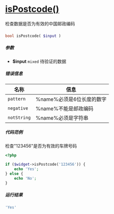 [isPostcode()](http://twinh.github.io/widget/api/isPostcode)
============================================================

检查数据是否为有效的中国邮政编码

### 
```php
bool isPostcode( $input )
```

##### 参数
* **$input** `mixed` 待验证的数据


##### 错误信息
| **名称**              | **信息**                                                       | 
|-----------------------|----------------------------------------------------------------|
| `pattern`             | %name%必须是6位长度的数字                                      |
| `negative`            | %name%不能是邮政编码                                           |
| `notString`           | %name%必须是字符串                                             |


##### 代码范例
检查"123456"是否为有效的车牌号码
```php
<?php
 
if ($widget->isPostcode('123456')) {
    echo 'Yes';
} else {
    echo 'No';
}
```
##### 运行结果
```php
'Yes'
```
